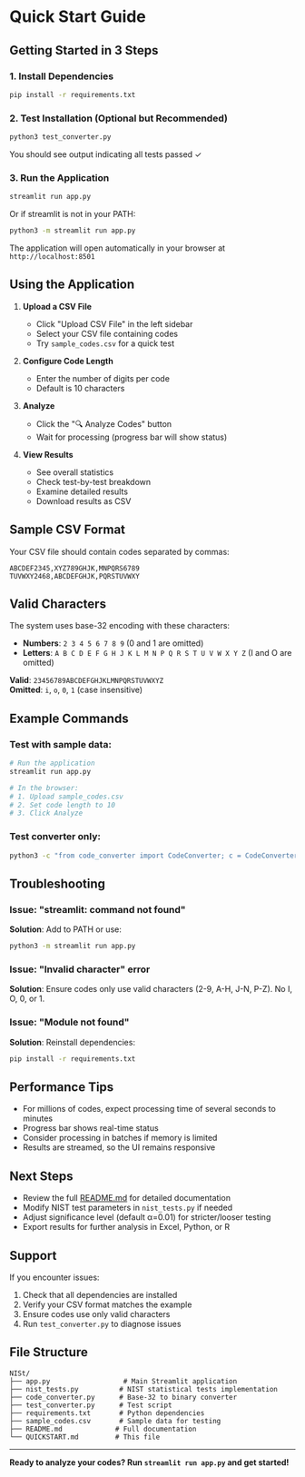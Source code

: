 # Quick Start Guide

## Getting Started in 3 Steps

### 1. Install Dependencies
```bash
pip install -r requirements.txt
```

### 2. Test Installation (Optional but Recommended)
```bash
python3 test_converter.py
```

You should see output indicating all tests passed ✓

### 3. Run the Application
```bash
streamlit run app.py
```

Or if streamlit is not in your PATH:
```bash
python3 -m streamlit run app.py
```

The application will open automatically in your browser at `http://localhost:8501`

## Using the Application

1. **Upload a CSV File**
   - Click "Upload CSV File" in the left sidebar
   - Select your CSV file containing codes
   - Try `sample_codes.csv` for a quick test

2. **Configure Code Length**
   - Enter the number of digits per code
   - Default is 10 characters

3. **Analyze**
   - Click the "🔍 Analyze Codes" button
   - Wait for processing (progress bar will show status)

4. **View Results**
   - See overall statistics
   - Check test-by-test breakdown
   - Examine detailed results
   - Download results as CSV

## Sample CSV Format

Your CSV file should contain codes separated by commas:

```csv
ABCDEF2345,XYZ789GHJK,MNPQRS6789
TUVWXY2468,ABCDEFGHJK,PQRSTUVWXY
```

## Valid Characters

The system uses base-32 encoding with these characters:
- **Numbers**: `2 3 4 5 6 7 8 9` (0 and 1 are omitted)
- **Letters**: `A B C D E F G H J K L M N P Q R S T U V W X Y Z` (I and O are omitted)

**Valid**: `23456789ABCDEFGHJKLMNPQRSTUVWXYZ`  
**Omitted**: `i`, `o`, `0`, `1` (case insensitive)

## Example Commands

### Test with sample data:
```bash
# Run the application
streamlit run app.py

# In the browser:
# 1. Upload sample_codes.csv
# 2. Set code length to 10
# 3. Click Analyze
```

### Test converter only:
```bash
python3 -c "from code_converter import CodeConverter; c = CodeConverter(); print(c.code_to_binary('ABCDEF2345'))"
```

## Troubleshooting

### Issue: "streamlit: command not found"
**Solution**: Add to PATH or use:
```bash
python3 -m streamlit run app.py
```

### Issue: "Invalid character" error
**Solution**: Ensure codes only use valid characters (2-9, A-H, J-N, P-Z). No I, O, 0, or 1.

### Issue: "Module not found"
**Solution**: Reinstall dependencies:
```bash
pip install -r requirements.txt
```

## Performance Tips

- For millions of codes, expect processing time of several seconds to minutes
- Progress bar shows real-time status
- Consider processing in batches if memory is limited
- Results are streamed, so the UI remains responsive

## Next Steps

- Review the full [README.md](README.md) for detailed documentation
- Modify NIST test parameters in `nist_tests.py` if needed
- Adjust significance level (default α=0.01) for stricter/looser testing
- Export results for further analysis in Excel, Python, or R

## Support

If you encounter issues:
1. Check that all dependencies are installed
2. Verify your CSV format matches the example
3. Ensure codes use only valid characters
4. Run `test_converter.py` to diagnose issues

## File Structure

```
NISt/
├── app.py                  # Main Streamlit application
├── nist_tests.py          # NIST statistical tests implementation
├── code_converter.py      # Base-32 to binary converter
├── test_converter.py      # Test script
├── requirements.txt       # Python dependencies
├── sample_codes.csv       # Sample data for testing
├── README.md             # Full documentation
└── QUICKSTART.md         # This file
```

---

**Ready to analyze your codes? Run `streamlit run app.py` and get started!**

